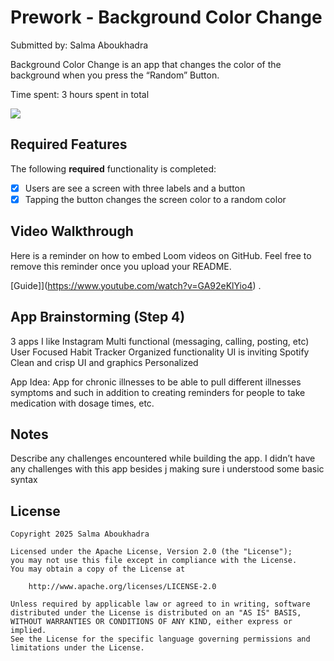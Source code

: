 # Prework - Background Color Change

Submitted by: Salma Aboukhadra

Background Color Change is an app that changes the color of the background when you press the “Random” Button.

Time spent: 3 hours spent in total

<div>
    <a href="https://www.loom.com/share/daddaccbab4d42a5a145fe728c936c8f">
    </a>
    <a href="https://www.loom.com/share/daddaccbab4d42a5a145fe728c936c8f">
      <img style="max-width:300px;" src="https://cdn.loom.com/sessions/thumbnails/daddaccbab4d42a5a145fe728c936c8f-853af0fd7cc44d61-full-play.gif">
    </a>
  </div>

## Required Features

The following **required** functionality is completed:

- [X] Users are see a screen with three labels and a button
- [X] Tapping the button changes the screen color to a random color
 
## Video Walkthrough

Here is a reminder on how to embed Loom videos on GitHub. Feel free to remove this reminder once you upload your README. 

[Guide]](https://www.youtube.com/watch?v=GA92eKlYio4) .

## App Brainstorming (Step 4)

3 apps I like 
Instagram
Multi functional (messaging, calling, posting, etc)
User Focused 
Habit Tracker 
Organized functionality 
UI is inviting 
Spotify
Clean and crisp UI and graphics 
Personalized 

App Idea: 
App for chronic illnesses to be able to pull different illnesses symptoms and such in addition to creating reminders for people to take medication with dosage times, etc. 

## Notes

Describe any challenges encountered while building the app.
I didn’t have any challenges with this app besides j making sure i understood some basic syntax

## License

    Copyright 2025 Salma Aboukhadra

    Licensed under the Apache License, Version 2.0 (the "License");
    you may not use this file except in compliance with the License.
    You may obtain a copy of the License at

        http://www.apache.org/licenses/LICENSE-2.0

    Unless required by applicable law or agreed to in writing, software
    distributed under the License is distributed on an "AS IS" BASIS,
    WITHOUT WARRANTIES OR CONDITIONS OF ANY KIND, either express or implied.
    See the License for the specific language governing permissions and
    limitations under the License.

